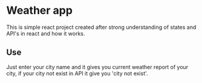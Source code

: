 # Weather app

This is simple react project created after strong understanding of states and API's in react and how it works.

## Use

Just enter your city name and it gives you current weather report of your city, if your city not exist in API it give you 'city not exist'.


